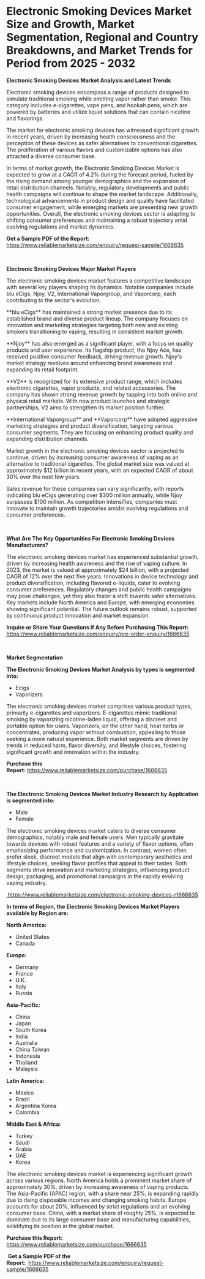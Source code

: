 <p><h1>Electronic Smoking Devices Market Size and Growth, Market Segmentation, Regional and Country Breakdowns, and Market Trends for Period from 2025 -  2032</h1></p><p><strong>Electronic Smoking Devices Market Analysis and Latest Trends</strong></p>
<p><p>Electronic smoking devices encompass a range of products designed to simulate traditional smoking while emitting vapor rather than smoke. This category includes e-cigarettes, vape pens, and hookah pens, which are powered by batteries and utilize liquid solutions that can contain nicotine and flavorings. </p><p>The market for electronic smoking devices has witnessed significant growth in recent years, driven by increasing health consciousness and the perception of these devices as safer alternatives to conventional cigarettes. The proliferation of various flavors and customizable options has also attracted a diverse consumer base. </p><p>In terms of market growth, the Electronic Smoking Devices Market is expected to grow at a CAGR of 4.2% during the forecast period, fueled by the rising demand among younger demographics and the expansion of retail distribution channels. Notably, regulatory developments and public health campaigns will continue to shape the market landscape. Additionally, technological advancements in product design and quality have facilitated consumer engagement, while emerging markets are presenting new growth opportunities. Overall, the electronic smoking devices sector is adapting to shifting consumer preferences and maintaining a robust trajectory amid evolving regulations and market dynamics.</p></p>
<p><strong>Get a Sample PDF of the Report:&nbsp;</strong> <a href="https://www.reliablemarketsize.com/enquiry/request-sample/1666635?utm_campaign=3219&utm_medium=2&utm_source=Github&utm_content=ia&utm_term=18042025&utm_id=electronic-smoking-devices">https://www.reliablemarketsize.com/enquiry/request-sample/1666635</a></p>
<p>&nbsp;</p>
<p><strong>Electronic Smoking Devices Major Market Players</strong></p>
<p><p>The electronic smoking devices market features a competitive landscape with several key players shaping its dynamics. Notable companies include blu eCigs, Njoy, V2, International Vaporgroup, and Vaporcorp, each contributing to the sector's evolution.</p><p>**blu eCigs** has maintained a strong market presence due to its established brand and diverse product lineup. The company focuses on innovation and marketing strategies targeting both new and existing smokers transitioning to vaping, resulting in consistent market growth. </p><p>**Njoy** has also emerged as a significant player, with a focus on quality products and user experience. Its flagship product, the Njoy Ace, has received positive consumer feedback, driving revenue growth. Njoy's market strategy revolves around enhancing brand awareness and expanding its retail footprint.</p><p>**V2** is recognized for its extensive product range, which includes electronic cigarettes, vapor products, and related accessories. The company has shown strong revenue growth by tapping into both online and physical retail markets. With new product launches and strategic partnerships, V2 aims to strengthen its market position further.</p><p>**International Vaporgroup** and **Vaporcorp** have adopted aggressive marketing strategies and product diversification, targeting various consumer segments. They are focusing on enhancing product quality and expanding distribution channels.</p><p>Market growth in the electronic smoking devices sector is projected to continue, driven by increasing consumer awareness of vaping as an alternative to traditional cigarettes. The global market size was valued at approximately $12 billion in recent years, with an expected CAGR of about 30% over the next few years.</p><p>Sales revenue for these companies can vary significantly, with reports indicating blu eCigs generating over $300 million annually, while Njoy surpasses $100 million. As competition intensifies, companies must innovate to maintain growth trajectories amidst evolving regulations and consumer preferences.</p></p>
<p>&nbsp;</p>
<p><strong>What Are The Key Opportunities For Electronic Smoking Devices Manufacturers?</strong></p>
<p><p>The electronic smoking devices market has experienced substantial growth, driven by increasing health awareness and the rise of vaping culture. In 2023, the market is valued at approximately $24 billion, with a projected CAGR of 12% over the next five years. Innovations in device technology and product diversification, including flavored e-liquids, cater to evolving consumer preferences. Regulatory changes and public health campaigns may pose challenges, yet they also foster a shift towards safer alternatives. Key markets include North America and Europe, with emerging economies showing significant potential. The future outlook remains robust, supported by continuous product innovation and market expansion.</p></p>
<p><strong>Inquire or Share Your Questions If Any Before Purchasing This Report:</strong> <a href="https://www.reliablemarketsize.com/enquiry/pre-order-enquiry/1666635?utm_campaign=3219&utm_medium=2&utm_source=Github&utm_content=ia&utm_term=18042025&utm_id=electronic-smoking-devices">https://www.reliablemarketsize.com/enquiry/pre-order-enquiry/1666635</a></p>
<p>&nbsp;</p>
<p><strong>Market Segmentation</strong></p>
<p><strong>The Electronic Smoking Devices Market Analysis by types is segmented into:</strong></p>
<p><ul><li>Ecigs</li><li>Vaporizers</li></ul></p>
<p><p>The electronic smoking devices market comprises various product types, primarily e-cigarettes and vaporizers. E-cigarettes mimic traditional smoking by vaporizing nicotine-laden liquid, offering a discreet and portable option for users. Vaporizers, on the other hand, heat herbs or concentrates, producing vapor without combustion, appealing to those seeking a more natural experience. Both market segments are driven by trends in reduced harm, flavor diversity, and lifestyle choices, fostering significant growth and innovation within the industry.</p></p>
<p><strong>Purchase this Report:&nbsp;</strong><a href="https://www.reliablemarketsize.com/purchase/1666635?utm_campaign=3219&utm_medium=2&utm_source=Github&utm_content=ia&utm_term=18042025&utm_id=electronic-smoking-devices">https://www.reliablemarketsize.com/purchase/1666635</a></p>
<p>&nbsp;</p>
<p><strong>The Electronic Smoking Devices Market Industry Research by Application is segmented into:</strong></p>
<p><ul><li>Male</li><li>Female</li></ul></p>
<p><p>The electronic smoking devices market caters to diverse consumer demographics, notably male and female users. Men typically gravitate towards devices with robust features and a variety of flavor options, often emphasizing performance and customization. In contrast, women often prefer sleek, discreet models that align with contemporary aesthetics and lifestyle choices, seeking flavor profiles that appeal to their tastes. Both segments drive innovation and marketing strategies, influencing product design, packaging, and promotional campaigns in the rapidly evolving vaping industry.</p></p>
<p><a href="https://www.reliablemarketsize.com/electronic-smoking-devices-r1666635?utm_campaign=3219&utm_medium=2&utm_source=Github&utm_content=ia&utm_term=18042025&utm_id=electronic-smoking-devices">&nbsp;https://www.reliablemarketsize.com/electronic-smoking-devices-r1666635</a></p>
<p><strong>In terms of Region, the Electronic Smoking Devices Market Players available by Region are:</strong></p>
<p>
    <p> <strong> North America: </strong>
        <ul>
            <li>United States</li>
            <li>Canada</li>
        </ul>
        </p> 
    <p> <strong> Europe: </strong>
        <ul>
            <li>Germany</li>
            <li>France</li>
            <li>U.K.</li>
            <li>Italy</li>
            <li>Russia</li>
        </ul>
        </p> 
    <p> <strong> Asia-Pacific: </strong>
        <ul>
            <li>China</li>
            <li>Japan</li>
            <li>South Korea</li>
            <li>India</li>
            <li>Australia</li>
            <li>China Taiwan</li>
            <li>Indonesia</li>
            <li>Thailand</li>
            <li>Malaysia</li>
        </ul>
        </p> 
    <p> <strong> Latin America: </strong>
        <ul>
            <li>Mexico</li>
            <li>Brazil</li>
            <li>Argentina Korea</li>
            <li>Colombia</li>
        </ul>
        </p> 
    <p> <strong> Middle East & Africa: </strong>
        <ul>
            <li>Turkey</li>
            <li>Saudi</li>
            <li>Arabia</li>
            <li>UAE</li>
            <li>Korea</li>
        </ul>
    </p>
    </p>
<p><p>The electronic smoking devices market is experiencing significant growth across various regions. North America holds a prominent market share of approximately 30%, driven by increasing awareness of vaping products. The Asia-Pacific (APAC) region, with a share near 25%, is expanding rapidly due to rising disposable incomes and changing smoking habits. Europe accounts for about 20%, influenced by strict regulations and an evolving consumer base. China, with a market share of roughly 25%, is expected to dominate due to its large consumer base and manufacturing capabilities, solidifying its position in the global market.</p></p>
<p><strong>Purchase this Report: </strong><a href="https://www.reliablemarketsize.com/purchase/1666635?utm_campaign=3219&utm_medium=2&utm_source=Github&utm_content=ia&utm_term=18042025&utm_id=electronic-smoking-devices">https://www.reliablemarketsize.com/purchase/1666635</a></p>
<p>&nbsp;<strong>Get a Sample PDF of the Report:&nbsp;&nbsp;</strong><a href="https://www.reliablemarketsize.com/enquiry/request-sample/1666635?utm_campaign=3219&utm_medium=2&utm_source=Github&utm_content=ia&utm_term=18042025&utm_id=electronic-smoking-devices">https://www.reliablemarketsize.com/enquiry/request-sample/1666635</a></p>
<p><strong></strong></p>
<p><p></p><p></p><p></p></p>